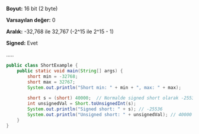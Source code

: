 **Boyut:** 16 bit (2 byte)

**Varsayılan değer:** 0

**Aralık:** -32,768 ile 32,767 (-2^15 ile 2^15 - 1)

**Signed:** Evet

.....

```java
public class ShortExample {
    public static void main(String[] args) {
        short min = -32768;
        short max = 32767;
        System.out.println("Short min: " + min + ", max: " + max);

        short s = (short) 40000;  // Normalde signed short olarak -25536 olur
        int unsignedVal = Short.toUnsignedInt(s);
        System.out.println("Signed short: " + s); // -25536
        System.out.println("Unsigned short: " + unsignedVal); // 40000
    }
}
```